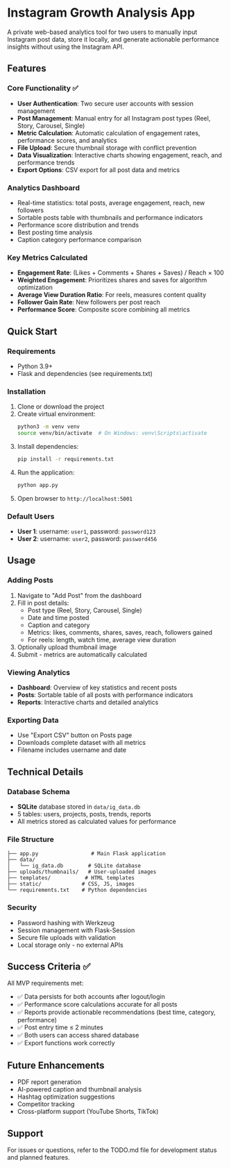 # Instagram Growth Analysis App

A private web-based analytics tool for two users to manually input Instagram post data, store it locally, and generate actionable performance insights without using the Instagram API.

## Features

### Core Functionality ✅
- **User Authentication**: Two secure user accounts with session management
- **Post Management**: Manual entry for all Instagram post types (Reel, Story, Carousel, Single)
- **Metric Calculation**: Automatic calculation of engagement rates, performance scores, and analytics
- **File Upload**: Secure thumbnail storage with conflict prevention
- **Data Visualization**: Interactive charts showing engagement, reach, and performance trends
- **Export Options**: CSV export for all post data and metrics

### Analytics Dashboard
- Real-time statistics: total posts, average engagement, reach, new followers
- Sortable posts table with thumbnails and performance indicators
- Performance score distribution and trends
- Best posting time analysis
- Caption category performance comparison

### Key Metrics Calculated
- **Engagement Rate**: (Likes + Comments + Shares + Saves) / Reach × 100
- **Weighted Engagement**: Prioritizes shares and saves for algorithm optimization
- **Average View Duration Ratio**: For reels, measures content quality
- **Follower Gain Rate**: New followers per post reach
- **Performance Score**: Composite score combining all metrics

## Quick Start

### Requirements
- Python 3.9+
- Flask and dependencies (see requirements.txt)

### Installation
1. Clone or download the project
2. Create virtual environment:
   ```bash
   python3 -m venv venv
   source venv/bin/activate  # On Windows: venv\Scripts\activate
   ```
3. Install dependencies:
   ```bash
   pip install -r requirements.txt
   ```
4. Run the application:
   ```bash
   python app.py
   ```
5. Open browser to `http://localhost:5001`

### Default Users
- **User 1**: username: `user1`, password: `password123`
- **User 2**: username: `user2`, password: `password456`

## Usage

### Adding Posts
1. Navigate to "Add Post" from the dashboard
2. Fill in post details:
   - Post type (Reel, Story, Carousel, Single)
   - Date and time posted
   - Caption and category
   - Metrics: likes, comments, shares, saves, reach, followers gained
   - For reels: length, watch time, average view duration
3. Optionally upload thumbnail image
4. Submit - metrics are automatically calculated

### Viewing Analytics
- **Dashboard**: Overview of key statistics and recent posts
- **Posts**: Sortable table of all posts with performance indicators
- **Reports**: Interactive charts and detailed analytics

### Exporting Data
- Use "Export CSV" button on Posts page
- Downloads complete dataset with all metrics
- Filename includes username and date

## Technical Details

### Database Schema
- **SQLite** database stored in `data/ig_data.db`
- 5 tables: users, projects, posts, trends, reports
- All metrics stored as calculated values for performance

### File Structure
```
├── app.py                 # Main Flask application
├── data/
│   └── ig_data.db        # SQLite database
├── uploads/thumbnails/   # User-uploaded images
├── templates/           # HTML templates
├── static/             # CSS, JS, images
└── requirements.txt    # Python dependencies
```

### Security
- Password hashing with Werkzeug
- Session management with Flask-Session
- Secure file uploads with validation
- Local storage only - no external APIs

## Success Criteria ✅

All MVP requirements met:
- ✅ Data persists for both accounts after logout/login
- ✅ Performance score calculations accurate for all posts
- ✅ Reports provide actionable recommendations (best time, category, performance)
- ✅ Post entry time ≤ 2 minutes
- ✅ Both users can access shared database
- ✅ Export functions work correctly

## Future Enhancements

- PDF report generation
- AI-powered caption and thumbnail analysis
- Hashtag optimization suggestions
- Competitor tracking
- Cross-platform support (YouTube Shorts, TikTok)

## Support

For issues or questions, refer to the TODO.md file for development status and planned features.